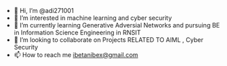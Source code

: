 - 👋 Hi, I’m @adi271001
- 👀 I’m interested in machine learning and cyber security
- 🌱 I’m currently learning Generative Adversial Networks and pursuing BE in Information Science Engineering in RNSIT
- 💞️ I’m looking to collaborate on Projects RELATED TO AIML , Cyber Security
- 📫 How to reach me ibetanibex@gmail.com

<!---
adi271001/adi271001 is a ✨ special ✨ repository because its `README.md` (this file) appears on your GitHub profile.
You can click the Preview link to take a look at your changes.
--->
